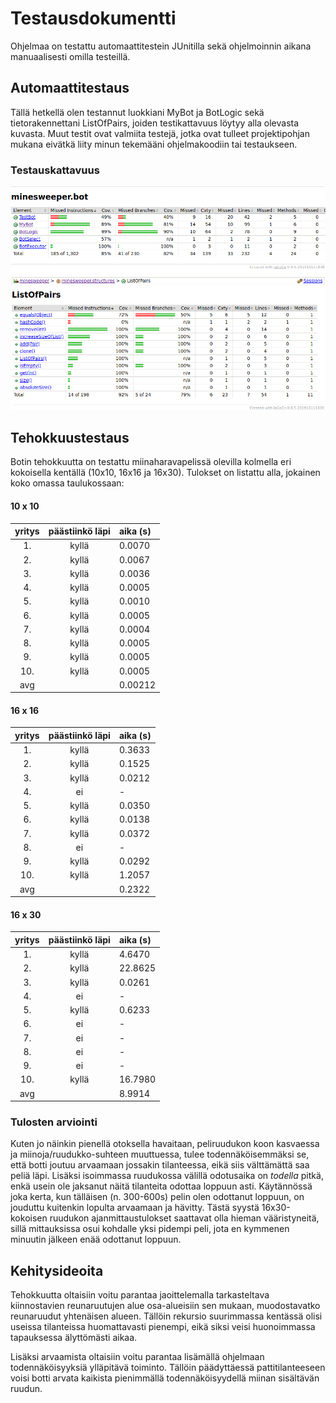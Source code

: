 # Testausdokumentti

Ohjelmaa on testattu automaattitestein JUnitilla sekä ohjelmoinnin aikana manuaalisesti omilla testeillä.

## Automaattitestaus

Tällä hetkellä olen testannut luokkiani MyBot ja BotLogic sekä tietorakennettani ListOfPairs, joiden testikattavuus löytyy alla olevasta kuvasta. Muut testit ovat valmiita testejä, jotka ovat tulleet projektipohjan mukana eivätkä liity minun tekemääni ohjelmakoodiin tai testaukseen.

### Testauskattavuus

<img src="https://github.com/hackinen/Miinaharavaratkaisija/blob/master/dokumentaatio/misc/testikattavuus-vko6.png" width="750">

<img src="https://github.com/hackinen/Miinaharavaratkaisija/blob/master/dokumentaatio/misc/testikattavuus-vko6-2.png" width="750">

## Tehokkuustestaus

Botin tehokkuutta on testattu miinaharavapelissä olevilla kolmella eri kokoisella kentällä (10x10, 16x16 ja 16x30). Tulokset on listattu alla, jokainen koko omassa taulukossaan:

#### 10 x 10

| yritys | päästiinkö läpi | aika (s) |
|:------:|:----------:|:--------|
| 1. | kyllä | 0.0070 |
| 2. | kyllä | 0.0067 |
| 3. | kyllä | 0.0036 |
| 4. | kyllä | 0.0005 |
| 5. | kyllä | 0.0010 |
| 6. | kyllä | 0.0005 |
| 7. | kyllä | 0.0004 |
| 8. | kyllä | 0.0005 |
| 9. | kyllä | 0.0005 |
| 10. | kyllä | 0.0005 |
| avg | | 0.00212|

#### 16 x 16

| yritys | päästiinkö läpi | aika (s) |
|:------:|:----------:|:--------|
| 1. | kyllä | 0.3633 |
| 2. | kyllä | 0.1525 |
| 3. | kyllä | 0.0212 |
| 4. | ei | - |
| 5. | kyllä | 0.0350 |
| 6. | kyllä | 0.0138 |
| 7. | kyllä | 0.0372 |
| 8. | ei | - |
| 9. | kyllä | 0.0292 |
| 10. | kyllä | 1.2057 |
| avg | | 0.2322|

#### 16 x 30

| yritys | päästiinkö läpi | aika (s) |
|:------:|:----------:|:--------|
| 1. | kyllä | 4.6470 |
| 2. | kyllä | 22.8625 |
| 3. | kyllä | 0.0261 |
| 4. | ei | - |
| 5. | kyllä | 0.6233 |
| 6. | ei | - |
| 7. | ei | - |
| 8. | ei | - |
| 9. | ei | - |
| 10. | kyllä | 16.7980 |
| avg | | 8.9914 |


### Tulosten arviointi

Kuten jo näinkin pienellä otoksella havaitaan, peliruudukon koon kasvaessa ja miinoja/ruudukko-suhteen muuttuessa, tulee todennäköisemmäksi se, että botti joutuu arvaamaan jossakin tilanteessa, eikä siis välttämättä saa peliä läpi. Lisäksi isoimmassa ruudukossa välillä odotusaika on _todella_ pitkä, enkä usein ole jaksanut näitä tilanteita odottaa loppuun asti. Käytännössä joka kerta, kun tälläisen (n. 300-600s) pelin olen odottanut loppuun, on jouduttu kuitenkin lopulta arvaamaan ja hävitty. Tästä syystä 16x30-kokoisen ruudukon ajanmittaustulokset saattavat olla hieman vääristyneitä, sillä mittauksissa osui kohdalle yksi pidempi peli, jota en kymmenen minuutin jälkeen enää odottanut loppuun.

## Kehitysideoita

Tehokkuutta oltaisiin voitu parantaa jaoittelemalla tarkasteltava kiinnostavien reunaruutujen alue osa-alueisiin sen mukaan, muodostavatko reunaruudut yhtenäisen alueen. Tällöin rekursio suurimmassa kentässä olisi useissa tilanteissa huomattavasti pienempi, eikä siksi veisi huonoimmassa tapauksessa älyttömästi aikaa.

Lisäksi arvaamista oltaisiin voitu parantaa lisämällä ohjelmaan todennäköisyyksiä ylläpitävä toiminto. Tällöin päädyttäessä pattitilanteeseen voisi botti arvata kaikista pienimmällä todennäköisyydellä miinan sisältävän ruudun.
